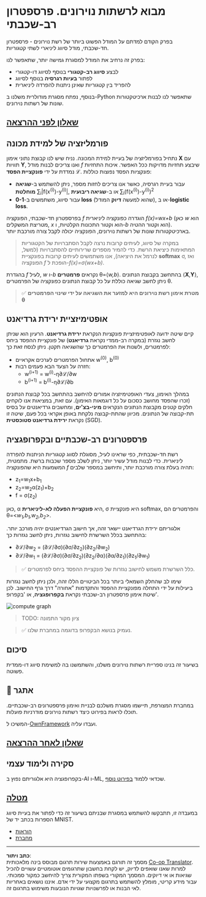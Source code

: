 <!--
CO_OP_TRANSLATOR_METADATA:
{
  "original_hash": "186bf7eeab776b36f557357ea56d4751",
  "translation_date": "2025-08-28T19:47:08+00:00",
  "source_file": "lessons/3-NeuralNetworks/04-OwnFramework/README.md",
  "language_code": "he"
}
-->
# מבוא לרשתות נוירונים. פרספטרון רב-שכבתי

בפרק הקודם למדתם על המודל הפשוט ביותר של רשת נוירונים - פרספטרון חד-שכבתי, מודל סיווג ליניארי לשתי קטגוריות.

בפרק זה נרחיב את המודל למסגרת גמישה יותר, שתאפשר לנו:

* לבצע **סיווג רב-קטגורי** בנוסף לסיווג דו-קטגורי  
* לפתור **בעיות רגרסיה** בנוסף לסיווג  
* להפריד בין קטגוריות שאינן ניתנות להפרדה ליניארית  

בנוסף, נפתח מסגרת מודולרית משלנו ב-Python שתאפשר לנו לבנות ארכיטקטורות שונות של רשתות נוירונים.

## [שאלון לפני ההרצאה](https://red-field-0a6ddfd03.1.azurestaticapps.net/quiz/104)

## פורמליזציה של למידת מכונה

נתחיל בפורמליזציה של בעיית למידת המכונה. נניח שיש לנו קבוצת נתוני אימון **X** עם תוויות **Y**, ואנו צריכים לבנות מודל *f* שיבצע תחזיות מדויקות ככל האפשר. איכות התחזיות נמדדת על ידי **פונקציית הפסד** ℒ. פונקציות הפסד נפוצות כוללות:

* עבור בעיית רגרסיה, כאשר אנו צריכים לחזות מספר, ניתן להשתמש ב-**שגיאה מוחלטת** ∑<sub>i</sub>|f(x<sup>(i)</sup>)-y<sup>(i)</sup>|, או ב-**שגיאה ריבועית** ∑<sub>i</sub>(f(x<sup>(i)</sup>)-y<sup>(i)</sup>)<sup>2</sup>  
* עבור סיווג, משתמשים ב-**0-1 loss** (שהוא למעשה **דיוק** המודל), או ב-**logistic loss**.  

בפרספטרון חד-שכבתי, הפונקציה *f* הוגדרה כפונקציה ליניארית *f(x)=wx+b* (כאן *w* הוא מטריצת המשקלים, *x* הוא וקטור התכונות הקלטיות, ו-*b* הוא וקטור ההטיה). בארכיטקטורות שונות של רשתות נוירונים, הפונקציה יכולה לקבל צורה מורכבת יותר.

> במקרה של סיווג, לעיתים קרובות נרצה לקבל הסתברויות של הקטגוריות המתאימות כיציאת הרשת. כדי להמיר מספרים שרירותיים להסתברויות (למשל, לנרמל את היציאה), אנו משתמשים לעיתים קרובות בפונקציית **softmax** σ, ואז הפונקציה *f* הופכת ל-*f(x)=σ(wx+b)*.

בהגדרת *f* לעיל, *w* ו-*b* נקראים **פרמטרים** θ=⟨*w,b*⟩. בהתחשב בקבוצת הנתונים ⟨**X**,**Y**⟩, ניתן לחשב שגיאה כוללת על כל קבוצת הנתונים כפונקציה של הפרמטרים θ.

> ✅ **מטרת אימון רשת נוירונים היא למזער את השגיאה על ידי שינוי הפרמטרים θ**

## אופטימיזציית ירידת גרדיאנט

קיים שיטה ידועה לאופטימיזציית פונקציות הנקראת **ירידת גרדיאנט**. הרעיון הוא שניתן לחשב נגזרת (במקרה רב-ממדי נקראת **גרדיאנט**) של פונקציית ההפסד ביחס לפרמטרים, ולשנות את הפרמטרים כך שהשגיאה תקטן. ניתן לנסח זאת כך:

* אתחול הפרמטרים לערכים אקראיים w<sup>(0)</sup>, b<sup>(0)</sup>  
* חזרה על הצעד הבא פעמים רבות:  
    - w<sup>(i+1)</sup> = w<sup>(i)</sup>-η∂ℒ/∂w  
    - b<sup>(i+1)</sup> = b<sup>(i)</sup>-η∂ℒ/∂b  

במהלך האימון, צעדי האופטימיזציה אמורים להיחשב בהתחשב בכל קבוצת הנתונים (זכרו שהפסד מחושב כסכום על כל דוגמאות האימון). עם זאת, במציאות אנו לוקחים חלקים קטנים מקבוצת הנתונים הנקראים **מיני-בצ'ים**, ומחשבים גרדיאנטים על בסיס תת-קבוצה של הנתונים. מכיוון שהתת-קבוצה נלקחת באופן אקראי בכל פעם, שיטה זו נקראת **ירידת גרדיאנט סטוכסטית** (SGD).

## פרספטרונים רב-שכבתיים ובקפרופגציה

רשת חד-שכבתית, כפי שראינו לעיל, מסוגלת לסווג קטגוריות הניתנות להפרדה ליניארית. כדי לבנות מודל עשיר יותר, ניתן לשלב מספר שכבות ברשת. מתמטית, המשמעות היא שהפונקציה *f* תהיה בעלת צורה מורכבת יותר, ותיחשב במספר שלבים:
* z<sub>1</sub>=w<sub>1</sub>x+b<sub>1</sub>  
* z<sub>2</sub>=w<sub>2</sub>α(z<sub>1</sub>)+b<sub>2</sub>  
* f = σ(z<sub>2</sub>)  

כאן, α היא **פונקציית הפעלה לא-ליניארית**, σ היא פונקציית softmax, והפרמטרים הם θ=<*w<sub>1</sub>,b<sub>1</sub>,w<sub>2</sub>,b<sub>2</sub>*>.

אלגוריתם ירידת הגרדיאנט יישאר זהה, אך חישוב הגרדיאנטים יהיה מורכב יותר. בהתחשב בכלל השרשרת לחישוב נגזרות, ניתן לחשב נגזרות כך:

* ∂ℒ/∂w<sub>2</sub> = (∂ℒ/∂σ)(∂σ/∂z<sub>2</sub>)(∂z<sub>2</sub>/∂w<sub>2</sub>)  
* ∂ℒ/∂w<sub>1</sub> = (∂ℒ/∂σ)(∂σ/∂z<sub>2</sub>)(∂z<sub>2</sub>/∂α)(∂α/∂z<sub>1</sub>)(∂z<sub>1</sub>/∂w<sub>1</sub>)  

> ✅ כלל השרשרת משמש לחישוב נגזרות של פונקציית ההפסד ביחס לפרמטרים.

שימו לב שהחלק השמאלי ביותר בכל הביטויים הללו זהה, ולכן ניתן לחשב נגזרות ביעילות על ידי התחלה מפונקציית ההפסד והתקדמות "אחורה" דרך גרף החישוב. לכן שיטת אימון פרספטרון רב-שכבתי נקראת **בקפרופגציה**, או 'בקפרופ'.

<img alt="compute graph" src="images/ComputeGraphGrad.png"/>

> TODO: ציון מקור התמונה

> ✅ נעמיק בנושא הבקפרופ בדוגמה במחברת שלנו.

## סיכום

בשיעור זה בנינו ספריית רשתות נוירונים משלנו, והשתמשנו בה למשימת סיווג דו-ממדית פשוטה.

## 🚀 אתגר

במחברת המצורפת, תיישמו מסגרת משלכם לבניית ואימון פרספטרונים רב-שכבתיים. תוכלו לראות בפירוט כיצד רשתות נוירונים מודרניות פועלות.

המשיכו ל-[OwnFramework](OwnFramework.ipynb) ועבדו עליה.

## [שאלון לאחר ההרצאה](https://red-field-0a6ddfd03.1.azurestaticapps.net/quiz/204)

## סקירה ולימוד עצמי

בקפרופגציה היא אלגוריתם נפוץ ב-AI ו-ML, שכדאי ללמוד [בפירוט נוסף](https://wikipedia.org/wiki/Backpropagation).

## [מטלה](lab/README.md)

במעבדה זו, תתבקשו להשתמש במסגרת שבניתם בשיעור זה כדי לפתור את בעיית סיווג הספרות בכתב יד של MNIST.

* [הוראות](lab/README.md)  
* [מחברת](lab/MyFW_MNIST.ipynb)  

---

**כתב ויתור**:  
מסמך זה תורגם באמצעות שירות תרגום מבוסס בינה מלאכותית [Co-op Translator](https://github.com/Azure/co-op-translator). למרות שאנו שואפים לדיוק, יש לקחת בחשבון שתרגומים אוטומטיים עשויים להכיל שגיאות או אי דיוקים. המסמך המקורי בשפתו המקורית צריך להיחשב כמקור סמכותי. עבור מידע קריטי, מומלץ להשתמש בתרגום מקצועי על ידי אדם. איננו נושאים באחריות לאי הבנות או לפרשנויות שגויות הנובעות משימוש בתרגום זה.